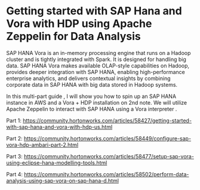 # Getting started with SAP Hana and Vora with HDP using Apache Zeppelin for Data Analysis

SAP HANA Vora is an in-memory processing engine that runs on a Hadoop cluster and is tightly integrated with Spark. It is designed for handling big data. SAP HANA Vora makes available OLAP-style capabilities on Hadoop, provides deeper integration with SAP HANA, enabling high-performance enterprise analytics, and delivers contextual insights by combining corporate data in SAP HANA with big data stored in Hadoop systems.

In this multi-part guide , I will show you how to spin up an SAP HANA instance in AWS and a Vora + HDP installation on 2nd note. We will utilize Apache Zeppelin to interact with SAP HANA using a Vora interpreter .

Part 1:
https://community.hortonworks.com/articles/58427/getting-started-with-sap-hana-and-vora-with-hdp-us.html

Part 2:
https://community.hortonworks.com/articles/58449/configure-sap-vora-hdp-ambari-part-2.html

Part 3:
https://community.hortonworks.com/articles/58477/setup-sap-vora-using-eclipse-hana-modelling-tools.html

Part 4:
https://community.hortonworks.com/articles/58502/perform-data-analysis-using-sap-vora-on-sap-hana-d.html
